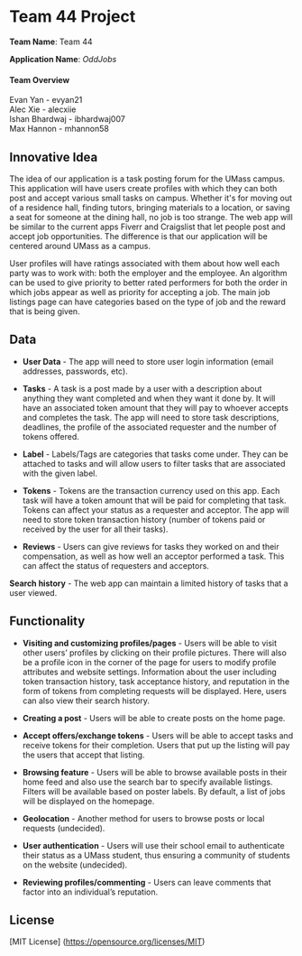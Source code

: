 # Team 44 Project

**Team Name**: Team 44

**Application Name**: *OddJobs*

#### Team Overview

Evan Yan - evyan21 <br>
Alec Xie - alecxiie <br>
Ishan Bhardwaj - ibhardwaj007 <br>
Max Hannon - mhannon58 

## Innovative Idea

<p> The idea of our application is a task posting forum for the UMass campus. This application will have users create profiles with which they can both post and accept various small tasks on campus. Whether it's for moving out of a residence hall, finding tutors, bringing materials to a location, or saving a seat for someone at the dining hall, no job is too strange. The web app will be similar to the current apps Fiverr and Craigslist that let people post and accept job opportunities. The difference is that our application will be centered around UMass as a campus. </p>

<p> User profiles will have ratings associated with them about how well each party was to work with: both the employer and the employee. An algorithm can be used to give priority to better rated performers for both the order in which jobs appear as well as priority for accepting a job. The main job listings page can have categories based on the type of job and the reward that is being given. </p>

## Data 

- **User Data** - The app will need to store user login information (email addresses, passwords, etc).

- **Tasks** - A task is a post made by a user with a description about anything they want completed and when they want it done by. It will have an associated token amount that they will pay to whoever accepts and completes the task. The app will need to store task descriptions, deadlines, the profile of the associated requester and the number of tokens offered.

- **Label** - Labels/Tags are categories that tasks come under. They can be attached to tasks and will allow users to filter tasks that are associated with the given label.

- **Tokens** - Tokens are the transaction currency used on this app. Each task will have a token amount that will be paid for completing that task. Tokens can affect your status as a requester and acceptor. The app will need to store token transaction history (number of tokens paid or received by the user for all their tasks).

- **Reviews** - Users can give reviews for tasks they worked on and their compensation, as well as how well an acceptor performed a task. This can affect the status of requesters and acceptors.

**Search history** - The web app can maintain a limited history of tasks that a user viewed.

## Functionality

- **Visiting and customizing profiles/pages** - Users will be able to visit other users’ profiles by clicking on their profile pictures. There will also be a profile icon in the corner of the page for users to modify profile attributes and website settings. Information about the user including token transaction history, task acceptance history, and reputation in the form of tokens from completing requests will be displayed. Here, users can also view their search history.

- **Creating a post** - Users will be able to create posts on the home page.

- **Accept offers/exchange tokens** - Users will be able to accept tasks and receive tokens for their completion. Users that put up the listing will pay the users that accept that listing.

- **Browsing feature** - Users will be able to browse available posts in their home feed and also use the search bar to specify available listings. Filters will be available based on poster labels. By default, a list of jobs will be displayed on the homepage.

- **Geolocation** - Another method for users to browse posts or local requests (undecided).

- **User authentication** - Users will use their school email to authenticate their status as a UMass student, thus ensuring a community of students on the website (undecided).

- **Reviewing profiles/commenting** - Users can leave comments that factor into an individual’s reputation.

## License

[MIT License] (https://opensource.org/licenses/MIT) 
